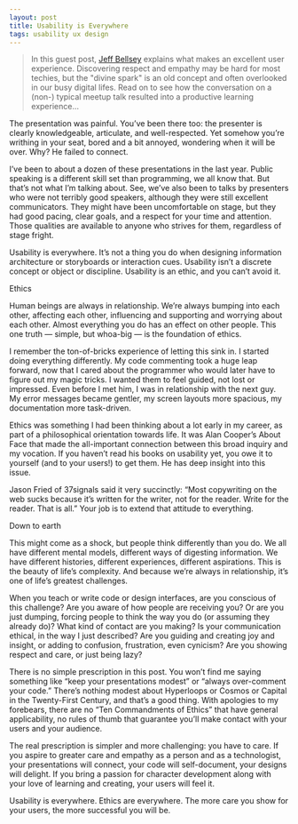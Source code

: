```yaml
---
layout: post
title: Usability is Everywhere
tags: usability ux design
---
```

    
<blockquote class="twitter-tweet" lang="en">
In this guest post, <a href="http://www.futureground.net/?utm_source=totmulder&utm_medium=web&utm_campaign=uie201406">Jeff Bellsey</a> explains what makes an excellent user experience.  Discovering respect and empathy may be hard for most techies, but the "divine spark" is an old concept and often overlooked in our busy digital lifes. Read on to see how the conversation on a (non-) typical meetup talk resulted into a productive learning experience...
</blockquote>

The presentation was painful. You’ve been there too: the presenter is clearly knowledgeable, articulate, and well-respected. Yet somehow you’re writhing in your seat, bored and a bit annoyed, wondering when it will be over. Why? He failed to connect. 

I’ve been to about a dozen of these presentations in the last year. Public speaking is a different skill set than programming, we all know that. But that’s not what I’m talking about. See, we’ve also been to talks by presenters who were not terribly good speakers, although they were still excellent communicators. They might have been uncomfortable on stage, but they had good pacing, clear goals, and a respect for your time and attention. Those qualities are available to anyone who strives for them, regardless of stage fright.

Usability is everywhere. It’s not a thing you do when designing information architecture or storyboards or interaction cues. Usability isn’t a discrete concept or object or discipline. Usability is an ethic, and you can’t avoid it.

Ethics

Human beings are always in relationship. We’re always bumping into each other, affecting each other, influencing and supporting and worrying about each other. Almost everything you do has an effect on other people. This one truth — simple, but whoa-big — is the foundation of ethics.

I remember the ton-of-bricks experience of letting this sink in. I started doing everything differently. My code commenting took a huge leap forward, now that I cared about the programmer who would later have to figure out my magic tricks. I wanted them to feel guided, not lost or impressed. Even before I met him, I was in relationship with the next guy. My error messages became gentler, my screen layouts more spacious, my documentation more task-driven.

Ethics was something I had been thinking about a lot early in my career, as part of a philosophical orientation towards life. It was Alan Cooper’s About Face that made the all-important connection between this broad inquiry and my vocation. If you haven’t read his books on usability yet, you owe it to yourself (and to your users!) to get them. He has deep insight into this issue.

Jason Fried of 37signals said it very succinctly: “Most copywriting on the web sucks because it’s written for the writer, not for the reader. Write for the reader. That is all.” Your job is to extend that attitude to everything.

Down to earth

This might come as a shock, but people think differently than you do. We all have different mental models, different ways of digesting information. We have different histories, different experiences, different aspirations. This is the beauty of life’s complexity. And because we’re always in relationship, it’s one of life’s greatest challenges.

When you teach or write code or design interfaces, are you conscious of this challenge? Are you aware of how people are receiving you? Or are you just dumping, forcing people to think the way you do (or assuming they already do)? What kind of contact are you making? Is your communication ethical, in the way I just described? Are you guiding and creating joy and insight, or adding to confusion, frustration, even cynicism? Are you showing respect and care, or just being lazy?

There is no simple prescription in this post. You won’t find me saying something like “keep your presentations modest” or “always over-comment your code.” There’s nothing modest about Hyperloops or Cosmos or Capital in the Twenty-First Century, and that’s a good thing. With apologies to my forebears, there are no “Ten Commandments of Ethics” that have general applicability, no rules of thumb that guarantee you’ll make contact with your users and your audience. 

The real prescription is simpler and more challenging: you have to care. If you aspire to greater care and empathy as a person and as a technologist, your presentations will connect, your code will self-document, your designs will delight. If you bring a passion for character development along with your love of learning and creating, your users will feel it.

Usability is everywhere. Ethics are everywhere. The more care you show for your users, the more successful you will be.


